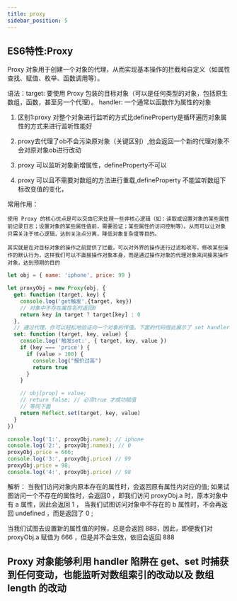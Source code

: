 ```yaml
---
title: proxy
sidebar_position: 5
---
```


## ES6特性:Proxy
Proxy 对象用于创建一个对象的代理，从而实现基本操作的拦截和自定义（如属性查找、赋值、枚举、函数调用等）。

语法：target: 要使用 Proxy 包装的目标对象（可以是任何类型的对象，包括原生数组，函数，甚至另一个代理）。
handler: 一个通常以函数作为属性的对象

1. 区别1:proxy 对整个对象进行监听的方式比defineProperty是循环遍历对象属性的方式来进行监听性能好

2. proxy去代理了ob不会污染原对象（关键区别）,他会返回一个新的代理对象不会对原对象ob进行改动

3. proxy 可以监听对象新增属性，defineProperty不可以

4. proxy 可以且不需要对数组的方法进行重载,defineProperty 不能监听数组下标改变值的变化，

常用作用：
```
使用 Proxy 的核心优点是可以交由它来处理一些非核心逻辑（如：读取或设置对象的某些属性前记录日志；设置对象的某些属性值前，需要验证；某些属性的访问控制等）。从而可以让对象只需关注于核心逻辑，达到关注点分离，降低对象复杂度等目的。

其实就是在对目标对象的操作之前提供了拦截，可以对外界的操作进行过滤和改写，修改某些操作的默认行为，这样我们可以不直接操作对象本身，而是通过操作对象的代理对象来间接来操作对象，达到预期的目的
```

```js
let obj = { name: 'iphone', price: 99 }

let proxyObj = new Proxy(obj, {
  get: function (target, key) {
    console.log('get触发',{target, key})
    // 对象中不存在属性名时返回0
    return key in target ? target[key] : 0
  },
  // 通过代理，你可以轻松地验证向一个对象的传值。下面的代码借此展示了 set handler 的作用。
  set: function (target, key, value) {
    console.log('触发set:', { target, key, value })
    if (key === 'price') {
      if (value > 100) {
        console.log("报价过高")
        return true
      }
    }

    // obj[prop] = value;
    // return false; // 必须true 才成功赋值
    // 等同下面
    return Reflect.set(target, key, value)
  }
})

console.log('1:', proxyObj.name); // iphone
console.log('2:', proxyObj.namex); // 0
proxyObj.price = 666;
console.log('3:', proxyObj.price) // 99
proxyObj.price = 98;
console.log('4:', proxyObj.price) // 98
```


解析：
当我们访问对象内原本存在的属性时，会返回原有属性内对应的值;
如果试图访问一个不存在的属性时，会返回0 ，即我们访问 proxyObj.a 时，原本对象中有 a 属性，因此会返回 1 ，
当我们试图访问对象中不存在的 b 属性时，不会再返回 undefined ，而是返回了 0 ;

当我们试图去设置新的属性值的时候，总是会返回 888，因此，即便我们对 proxyObj.a 赋值为 666 ，但是并不会生效，依旧会返回 888


## Proxy 对象能够利用 handler 陷阱在 get、set 时捕获到任何变动，也能监听对数组索引的改动以及 数组 length 的改动

